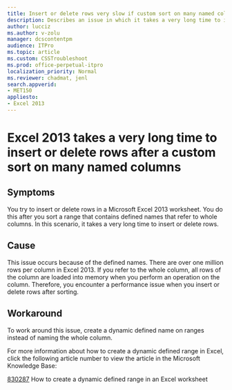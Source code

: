 ```yaml
---
title: Insert or delete rows very slow if custom sort on many named columns
description: Describes an issue in which it takes a very long time to insert or delete rows after you perform a custom sort on many named columns. This issue occurs in Excel 2013.
author: lucciz
ms.author: v-zolu
manager: dcscontentpm
audience: ITPro 
ms.topic: article 
ms.custom: CSSTroubleshoot
ms.prod: office-perpetual-itpro
localization_priority: Normal
ms.reviewer: chadmat, jenl
search.appverid: 
- MET150
appliesto:
- Excel 2013
---
```


# Excel 2013 takes a very long time to insert or delete rows after a custom sort on many named columns

##  Symptoms

You try to insert or delete rows in a Microsoft Excel 2013 worksheet. You do this after you sort a range that contains defined names that refer to whole columns. In this scenario, it takes a very long time to insert or delete rows. 

##  Cause

This issue occurs because of the defined names. There are over one million rows per column in Excel 2013. If you refer to the whole column, all rows of the column are loaded into memory when you perform an operation on the column. Therefore, you encounter a performance issue when you insert or delete rows after sorting. 

##  Workaround

To work around this issue, create a dynamic defined name on ranges instead of naming the whole column. 

For more information about how to create a dynamic defined range in Excel, click the following article number to view the article in the Microsoft Knowledge Base:

[830287](https://support.microsoft.com/help/830287) How to create a dynamic defined range in an Excel worksheet
